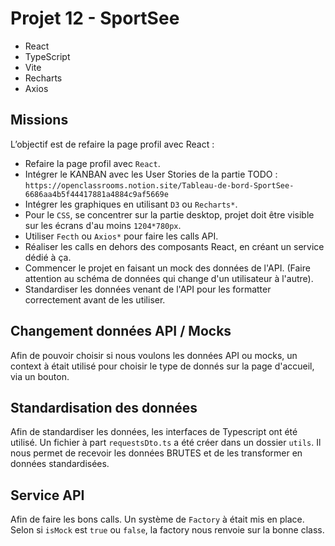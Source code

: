 # Projet 12 - SportSee

- React
- TypeScript
- Vite
- Recharts
- Axios

## Missions

L’objectif est de refaire la page profil avec React :

- Refaire la page profil avec `React`.
- Intégrer le KANBAN avec les User Stories de la partie TODO :
  `https://openclassrooms.notion.site/Tableau-de-bord-SportSee-6686aa4b5f44417881a4884c9af5669e`
- Intégrer les graphiques en utilisant `D3` ou `Recharts*`.
- Pour le `CSS`, se concentrer sur la partie desktop, projet doit être visible sur les écrans d'au moins `1204*780px`.
- Utiliser `Fecth` ou `Axios*` pour faire les calls API.
- Réaliser les calls en dehors des composants React, en créant un service dédié à ça.
- Commencer le projet en faisant un mock des données de l'API. (Faire attention au schéma de données qui change d'un
  utilisateur à l'autre).
- Standardiser les données venant de l'API pour les formatter correctement avant de les utiliser.

## Changement données API / Mocks

Afin de pouvoir choisir si nous voulons les données API ou mocks, un context à était utilisé pour choisir le type de
donnés sur la page d'accueil, via un bouton.

## Standardisation des données

Afin de standardiser les données, les interfaces de Typescript ont été utilisé. Un fichier à part `requestsDto.ts` a été
créer dans un dossier `utils`. Il nous permet de recevoir les données BRUTES et de les transformer en données
standardisées.

## Service API

Afin de faire les bons calls. Un système de `Factory` à était mis en place. Selon si `isMock` est `true` ou `false`, la
factory nous renvoie sur la bonne class.
